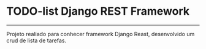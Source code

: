 # TODO-list Django REST Framework
---
Projeto realiado para conhecer framework Django Reast,
desenvolvido um crud de lista de  tarefas.